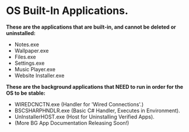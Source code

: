 # OS Built-In Applications.
**These are the applications that are built-in, and cannot be deleted or uninstalled:**
- Notes.exe
- Wallpaper.exe
- Files.exe
- Settings.exe
- Music Player.exe
- Website Installer.exe

**These are the background applications that NEED to run in order for the OS to be stable:**
- WIREDCNCTN.exe (Handler for 'Wired Connections'.)
- BSCSHARPHNDLR.exe (Basic C# Handler, Executes in Environment).
- UnInstallerHOST.exe (Host for Uninstalling Verified Apps).
- (More BG App Documentation Releasing Soon!)
